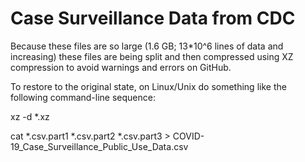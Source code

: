 # Case Surveillance Data from CDC #

Because these files are so large (1.6 GB; 13*10^6 lines of data and
increasing) these files are being split and then compressed using XZ
compression to avoid warnings and errors on GitHub.

To restore to the original state, on Linux/Unix do something like the following command-line sequence:

xz -d *.xz

cat *.csv.part1 *.csv.part2 *.csv.part3 > COVID-19_Case_Surveillance_Public_Use_Data.csv
